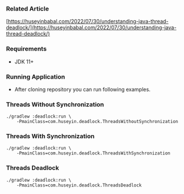 ### Related Article
[https://huseyinbabal.com/2022/07/30/understanding-java-thread-deadlock/](https://huseyinbabal.com/2022/07/30/understanding-java-thread-deadlock/)

### Requirements
- JDK 11+

### Running Application
- After cloning repository you can run following examples.

### Threads Without Synchronization
```
./gradlew :deadlock:run \
    -PmainClass=com.huseyin.deadlock.ThreadsWithoutSynchronization
```

### Threads With Synchronization
```
./gradlew :deadlock:run \
    -PmainClass=com.huseyin.deadlock.ThreadsWithSynchronization
```

### Threads Deadlock
```
./gradlew :deadlock:run \
    -PmainClass=com.huseyin.deadlock.ThreadsDeadlock
```
